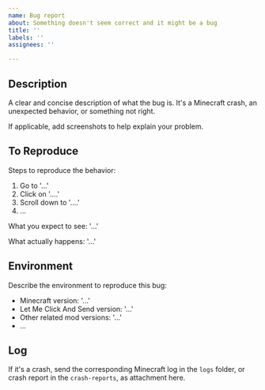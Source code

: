 ```yaml
---
name: Bug report
about: Something doesn't seem correct and it might be a bug
title: ''
labels: ''
assignees: ''

---
```


## Description

A clear and concise description of what the bug is. It's a Minecraft crash, an unexpected behavior, or something not right.

If applicable, add screenshots to help explain your problem.

## To Reproduce

Steps to reproduce the behavior:

1. Go to '...'
2. Click on '....'
3. Scroll down to '....'
4. ...

What you expect to see: '...'

What actually happens: '...'

## Environment

Describe the environment to reproduce this bug:

- Minecraft version: '...'
- Let Me Click And Send version: '...'
- Other related mod versions: '...'
- ...

## Log

If it's a crash, send the corresponding Minecraft log in the `logs` folder, or crash report in the `crash-reports`, as attachment here.
